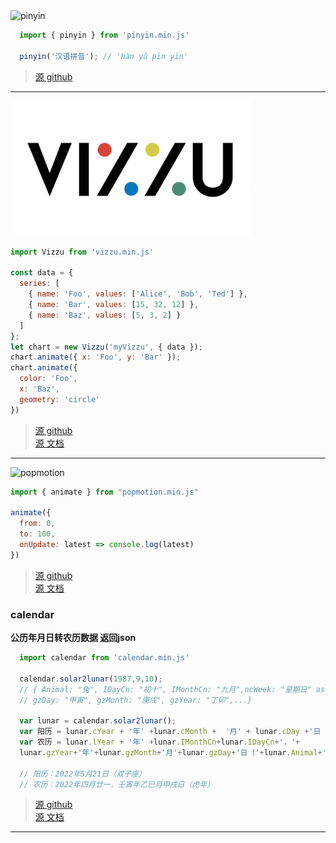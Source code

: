 
<!-- [![pinyin-pro Logo](https://i.ibb.co/26fJ5vF/pinyin-logo.png)](https://github.com/zh-lx/pinyin-pro) -->
<img src="https://i.ibb.co/26fJ5vF/pinyin-logo.png" height="80" width="200" alt="pinyin" />

```javascript
  import { pinyin } from 'pinyin.min.js'
  
  pinyin('汉语拼音'); // 'hàn yǔ pīn yīn'
```
> [源 github](https://github.com/zh-lx/pinyin-pro)


---



<!-- [![vizzu Logo](https://github.com/vizzuhq/vizzu-lib-doc/raw/main/docs/readme/infinite-60.gif)](https://github.com/vizzuhq/vizzu-lib) -->
<img src="https://github.com/vizzuhq/vizzu-lib-doc/raw/main/docs/readme/infinite-60.gif" alt="vizzu" />

```javascript
import Vizzu from 'vizzu.min.js'

const data = {
  series: [
    { name: 'Foo', values: ['Alice', 'Bob', 'Ted'] },
    { name: 'Bar', values: [15, 32, 12] },
    { name: 'Baz', values: [5, 3, 2] }
  ]
};
let chart = new Vizzu('myVizzu', { data });
chart.animate({ x: 'Foo', y: 'Bar' });
chart.animate({
  color: 'Foo',
  x: 'Baz', 
  geometry: 'circle' 
})
```
> [源 github](https://github.com/vizzuhq/vizzu-lib)  
> [源 文档](https://lib.vizzuhq.com/latest/)




---



<!-- [![popmotion Logo](https://user-images.githubusercontent.com/7850794/90245722-80926e80-de33-11ea-9c39-ea6c5b344217.png)](https://github.com/Popmotion/popmotion) -->
<img src="https://user-images.githubusercontent.com/7850794/90245722-80926e80-de33-11ea-9c39-ea6c5b344217.png" height="52" width="243" alt="popmotion" />

```javascript
import { animate } from "popmotion.min.js"

animate({
  from: 0, 
  to: 100,
  onUpdate: latest => console.log(latest)
})
```
> [源 github](https://github.com/Popmotion/popmotion)  
> [源 文档](https://popmotion.io/)


### calendar  

**公历年月日转农历数据 返回json**


```js
  import calendar from 'calendar.min.js'

  calendar.solar2lunar(1987,9,10);
  // { Animal: "兔", IDayCn: "初十", IMonthCn: "九月",ncWeek: "星期日" astro: "天蝎座", 
  // gzDay: "甲寅", gzMonth: "庚戌", gzYear: "丁卯",...}

  var lunar = calendar.solar2lunar();
  var 阳历 = lunar.cYear + '年' +lunar.cMonth +  '月' + lunar.cDay +'日（'+lunar.astro+')'
  var 农历 = lunar.lYear + '年' +lunar.IMonthCn+lunar.IDayCn+'，'+
  lunar.gzYear+'年'+lunar.gzMonth+'月'+lunar.gzDay+'日（'+lunar.Animal+'年）'

  // 阳历：2022年5月21日（双子座）
  // 农历：2022年四月廿一，壬寅年乙巳月甲戌日（虎年）
```
> [源 github](https://github.com/jjonline/calendar.js)  
> [源 文档](https://blog.jjonline.cn/userInterFace/173.html)



---